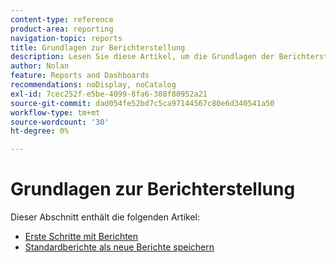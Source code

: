 ```yaml
---
content-type: reference
product-area: reporting
navigation-topic: reports
title: Grundlagen zur Berichterstellung
description: Lesen Sie diese Artikel, um die Grundlagen der Berichterstellung in Adobe Workfront zu verstehen.
author: Nolan
feature: Reports and Dashboards
recommendations: noDisplay, noCatalog
exl-id: 7cec252f-e5be-4099-8fa6-308f80952a21
source-git-commit: dad054fe52bd7c5ca97144567c80e6d340541a50
workflow-type: tm+mt
source-wordcount: '30'
ht-degree: 0%

---
```


# Grundlagen zur Berichterstellung

Dieser Abschnitt enthält die folgenden Artikel:

* [Erste Schritte mit Berichten](../../../reports-and-dashboards/reports/reporting/get-started-reports-workfront.md)
* [Standardberichte als neue Berichte speichern](../../../reports-and-dashboards/reports/reporting/save-default-reports-new-reports.md)
  <!--outdated: * [Basic Report Creation Program for the new Workfront experience](https://one.workfront.com/s/basic-report-creation-program)-->
